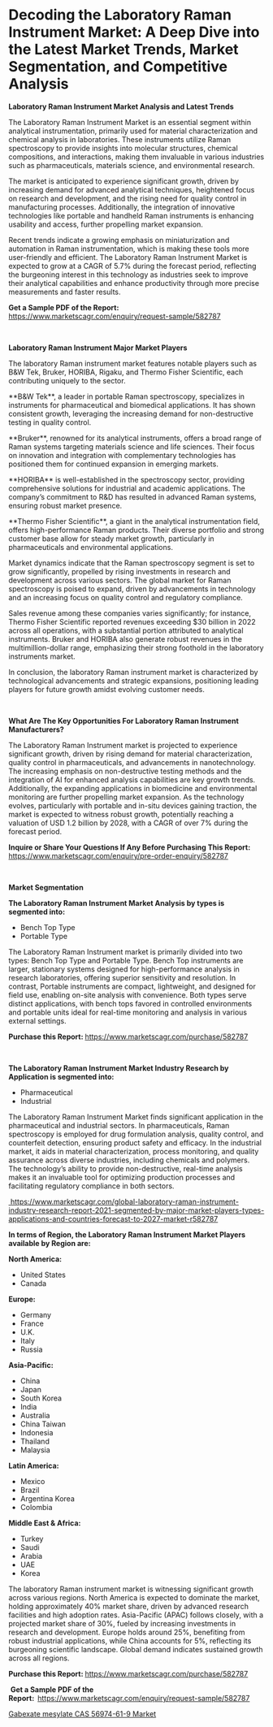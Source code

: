<p><h1>Decoding the Laboratory Raman Instrument Market: A Deep Dive into the Latest Market Trends, Market Segmentation, and Competitive Analysis</h1></p><p><strong>Laboratory Raman Instrument Market Analysis and Latest Trends</strong></p>
<p><p>The Laboratory Raman Instrument Market is an essential segment within analytical instrumentation, primarily used for material characterization and chemical analysis in laboratories. These instruments utilize Raman spectroscopy to provide insights into molecular structures, chemical compositions, and interactions, making them invaluable in various industries such as pharmaceuticals, materials science, and environmental research.</p><p>The market is anticipated to experience significant growth, driven by increasing demand for advanced analytical techniques, heightened focus on research and development, and the rising need for quality control in manufacturing processes. Additionally, the integration of innovative technologies like portable and handheld Raman instruments is enhancing usability and access, further propelling market expansion. </p><p>Recent trends indicate a growing emphasis on miniaturization and automation in Raman instrumentation, which is making these tools more user-friendly and efficient. The Laboratory Raman Instrument Market is expected to grow at a CAGR of 5.7% during the forecast period, reflecting the burgeoning interest in this technology as industries seek to improve their analytical capabilities and enhance productivity through more precise measurements and faster results.</p></p>
<p><strong>Get a Sample PDF of the Report:&nbsp;</strong> <a href="https://www.marketscagr.com/enquiry/request-sample/582787?utm_campaign=2198&utm_medium=2&utm_source=Github&utm_content=ia&utm_term=23032025&utm_id=laboratory-raman-instrument">https://www.marketscagr.com/enquiry/request-sample/582787</a></p>
<p>&nbsp;</p>
<p><strong>Laboratory Raman Instrument Major Market Players</strong></p>
<p><p>The laboratory Raman instrument market features notable players such as B&W Tek, Bruker, HORIBA, Rigaku, and Thermo Fisher Scientific, each contributing uniquely to the sector. </p><p>**B&W Tek**, a leader in portable Raman spectroscopy, specializes in instruments for pharmaceutical and biomedical applications. It has shown consistent growth, leveraging the increasing demand for non-destructive testing in quality control.</p><p>**Bruker**, renowned for its analytical instruments, offers a broad range of Raman systems targeting materials science and life sciences. Their focus on innovation and integration with complementary technologies has positioned them for continued expansion in emerging markets.</p><p>**HORIBA** is well-established in the spectroscopy sector, providing comprehensive solutions for industrial and academic applications. The company’s commitment to R&D has resulted in advanced Raman systems, ensuring robust market presence.</p><p>**Thermo Fisher Scientific**, a giant in the analytical instrumentation field, offers high-performance Raman products. Their diverse portfolio and strong customer base allow for steady market growth, particularly in pharmaceuticals and environmental applications.</p><p>Market dynamics indicate that the Raman spectroscopy segment is set to grow significantly, propelled by rising investments in research and development across various sectors. The global market for Raman spectroscopy is poised to expand, driven by advancements in technology and an increasing focus on quality control and regulatory compliance.</p><p>Sales revenue among these companies varies significantly; for instance, Thermo Fisher Scientific reported revenues exceeding $30 billion in 2022 across all operations, with a substantial portion attributed to analytical instruments. Bruker and HORIBA also generate robust revenues in the multimillion-dollar range, emphasizing their strong foothold in the laboratory instruments market.</p><p>In conclusion, the laboratory Raman instrument market is characterized by technological advancements and strategic expansions, positioning leading players for future growth amidst evolving customer needs.</p></p>
<p>&nbsp;</p>
<p><strong>What Are The Key Opportunities For Laboratory Raman Instrument Manufacturers?</strong></p>
<p><p>The Laboratory Raman Instrument market is projected to experience significant growth, driven by rising demand for material characterization, quality control in pharmaceuticals, and advancements in nanotechnology. The increasing emphasis on non-destructive testing methods and the integration of AI for enhanced analysis capabilities are key growth trends. Additionally, the expanding applications in biomedicine and environmental monitoring are further propelling market expansion. As the technology evolves, particularly with portable and in-situ devices gaining traction, the market is expected to witness robust growth, potentially reaching a valuation of USD 1.2 billion by 2028, with a CAGR of over 7% during the forecast period.</p></p>
<p><strong>Inquire or Share Your Questions If Any Before Purchasing This Report:</strong> <a href="https://www.marketscagr.com/enquiry/pre-order-enquiry/582787?utm_campaign=2198&utm_medium=2&utm_source=Github&utm_content=ia&utm_term=23032025&utm_id=laboratory-raman-instrument">https://www.marketscagr.com/enquiry/pre-order-enquiry/582787</a></p>
<p>&nbsp;</p>
<p><strong>Market Segmentation</strong></p>
<p><strong>The Laboratory Raman Instrument Market Analysis by types is segmented into:</strong></p>
<p><ul><li>Bench Top Type</li><li>Portable Type</li></ul></p>
<p><p>The Laboratory Raman Instrument market is primarily divided into two types: Bench Top Type and Portable Type. Bench Top instruments are larger, stationary systems designed for high-performance analysis in research laboratories, offering superior sensitivity and resolution. In contrast, Portable instruments are compact, lightweight, and designed for field use, enabling on-site analysis with convenience. Both types serve distinct applications, with bench tops favored in controlled environments and portable units ideal for real-time monitoring and analysis in various external settings.</p></p>
<p><strong>Purchase this Report:&nbsp;</strong><a href="https://www.marketscagr.com/purchase/582787?utm_campaign=2198&utm_medium=2&utm_source=Github&utm_content=ia&utm_term=23032025&utm_id=laboratory-raman-instrument">https://www.marketscagr.com/purchase/582787</a></p>
<p>&nbsp;</p>
<p><strong>The Laboratory Raman Instrument Market Industry Research by Application is segmented into:</strong></p>
<p><ul><li>Pharmaceutical</li><li>Industrial</li></ul></p>
<p><p>The Laboratory Raman Instrument Market finds significant application in the pharmaceutical and industrial sectors. In pharmaceuticals, Raman spectroscopy is employed for drug formulation analysis, quality control, and counterfeit detection, ensuring product safety and efficacy. In the industrial market, it aids in material characterization, process monitoring, and quality assurance across diverse industries, including chemicals and polymers. The technology’s ability to provide non-destructive, real-time analysis makes it an invaluable tool for optimizing production processes and facilitating regulatory compliance in both sectors.</p></p>
<p><a href="https://www.marketscagr.com/global-laboratory-raman-instrument-industry-research-report-2021-segmented-by-major-market-players-types-applications-and-countries-forecast-to-2027-market-r582787?utm_campaign=2198&utm_medium=2&utm_source=Github&utm_content=ia&utm_term=23032025&utm_id=laboratory-raman-instrument">&nbsp;https://www.marketscagr.com/global-laboratory-raman-instrument-industry-research-report-2021-segmented-by-major-market-players-types-applications-and-countries-forecast-to-2027-market-r582787</a></p>
<p><strong>In terms of Region, the Laboratory Raman Instrument Market Players available by Region are:</strong></p>
<p>
    <p> <strong> North America: </strong>
        <ul>
            <li>United States</li>
            <li>Canada</li>
        </ul>
        </p> 
    <p> <strong> Europe: </strong>
        <ul>
            <li>Germany</li>
            <li>France</li>
            <li>U.K.</li>
            <li>Italy</li>
            <li>Russia</li>
        </ul>
        </p> 
    <p> <strong> Asia-Pacific: </strong>
        <ul>
            <li>China</li>
            <li>Japan</li>
            <li>South Korea</li>
            <li>India</li>
            <li>Australia</li>
            <li>China Taiwan</li>
            <li>Indonesia</li>
            <li>Thailand</li>
            <li>Malaysia</li>
        </ul>
        </p> 
    <p> <strong> Latin America: </strong>
        <ul>
            <li>Mexico</li>
            <li>Brazil</li>
            <li>Argentina Korea</li>
            <li>Colombia</li>
        </ul>
        </p> 
    <p> <strong> Middle East & Africa: </strong>
        <ul>
            <li>Turkey</li>
            <li>Saudi</li>
            <li>Arabia</li>
            <li>UAE</li>
            <li>Korea</li>
        </ul>
    </p>
    </p>
<p><p>The laboratory Raman instrument market is witnessing significant growth across various regions. North America is expected to dominate the market, holding approximately 40% market share, driven by advanced research facilities and high adoption rates. Asia-Pacific (APAC) follows closely, with a projected market share of 30%, fueled by increasing investments in research and development. Europe holds around 25%, benefiting from robust industrial applications, while China accounts for 5%, reflecting its burgeoning scientific landscape. Global demand indicates sustained growth across all regions.</p></p>
<p><strong>Purchase this Report: </strong><a href="https://www.marketscagr.com/purchase/582787?utm_campaign=2198&utm_medium=2&utm_source=Github&utm_content=ia&utm_term=23032025&utm_id=laboratory-raman-instrument">https://www.marketscagr.com/purchase/582787</a></p>
<p>&nbsp;<strong>Get a Sample PDF of the Report:&nbsp;&nbsp;</strong><a href="https://www.marketscagr.com/enquiry/request-sample/582787?utm_campaign=2198&utm_medium=2&utm_source=Github&utm_content=ia&utm_term=23032025&utm_id=laboratory-raman-instrument">https://www.marketscagr.com/enquiry/request-sample/582787</a></p>
<p><strong></strong></p>
<p><p><a href="https://github.com/delindacallegari68/Market-Research-Report-List-1/blob/main/gabexate-mesylate-cas-56974-61-9-market.md?utm_campaign=2198&utm_medium=2&utm_source=Github&utm_content=ia&utm_term=23032025&utm_id=laboratory-raman-instrument">Gabexate mesylate CAS 56974-61-9 Market</a></p></p>